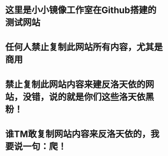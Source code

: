 # 这里是小小镜像工作室在Github搭建的测试网站
# 任何人禁止复制此网站所有内容，尤其是商用
# 禁止复制此网站内容来建反洛天依的网站，没错，说的就是你们这些洛天依黑粉！
# 谁TM敢复制网站内容来反洛天依的，我要说一句：爬！
